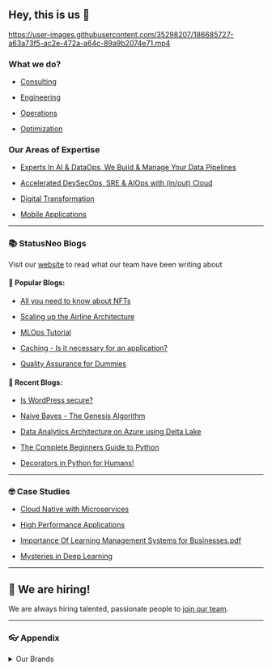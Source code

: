 ## Hey, this is us 👋

https://user-images.githubusercontent.com/35298207/186685727-a63a73f5-ac2e-472a-a64c-89a9b2074e71.mp4

### What we do?

- [Consulting](https://statusneo.com/consulting/)

- [Engineering](https://statusneo.com/engineering/)

- [Operations](https://statusneo.com/operations/)

- [Optimization](https://statusneo.com/optimization/)

### Our Areas of Expertise

- [Experts In AI & DataOps, We Build & Manage Your Data Pipelines](https://statusneo.com/ai-ml-dataops/)

- [Accelerated DevSecOps, SRE & AIOps with (in/out) Cloud](https://statusneo.com/devsecops-aiops/)

- [Digital Transformation](https://statusneo.com/digital-transformation/)

- [Mobile Applications](https://statusneo.com/mobile-applications/)

---

### :books: StatusNeo Blogs 

Visit our [website](https://statusneo.com/blogs) to read what our team have been writing about

#### :tada: Popular Blogs:

- [All you need to know about NFTs](https://statusneo.com/all-you-need-to-know-about-nfts/)

- [Scaling up the Airline Architecture](https://statusneo.com/scaling-up-the-airline-architecture/)

- [MLOps Tutorial](https://statusneo.com/mlops-tutorial/)

- [Caching - Is it necessary for an application?](https://statusneo.com/caching-is-it-necessary-for-an-application/)

- [Quality Assurance for Dummies](https://statusneo.com/quality-assurance-for-dummies/)

#### :newspaper: Recent Blogs:

- [Is WordPress secure?](https://statusneo.com/wordpress-secure/)

- [Naive Bayes - The Genesis Algorithm](https://statusneo.com/naive-bayes-the-genesis-algorithm/)

- [Data Analytics Architecture on Azure using Delta Lake](https://statusneo.com/data-analytics-architecture-on-azure-using-delta-lake/)

- [The Complete Beginners Guide to Python](https://statusneo.com/the-complete-beginners-guide-to-python/)

- [Decorators in Python for Humans!](https://statusneo.com/decorators-in-python-for-humans/)

---

### 🤓 Case Studies

- [Cloud Native with Microservices](https://github.com/StatusNeo/.github/files/9425401/Cloud-Native-with-Microservices.pdf)

- [High Performance Applications](https://github.com/StatusNeo/.github/files/9425409/High-Performance-Applications.pdf)

- [Importance Of Learning Management Systems for Businesses.pdf](https://github.com/StatusNeo/.github/files/9425417/Importance-of-learning-Management-System-of-Business.pdf)

- [Mysteries in Deep Learning](https://github.com/StatusNeo/.github/files/9425421/Mysteries-in-Deep-Learning.pdf)

---

## :round_pushpin: We are hiring!

We are always hiring talented, passionate people to [join our team](https://statusneo.freshteam.com/jobs).

---

### 👓 Appendix

<details> 
	<summary>Our Brands</summary>
	<br>
	<ul>
        <li><a href="https://statusneo.com/rearportal/">RearPortal</a></li>
		<li><a href="http://nerdybios.herokuapp.com/">NerdyBios</a></li>
		<li><a href="#">Leadership Retros</a></li>
      </li>
	</ul>
</details>
